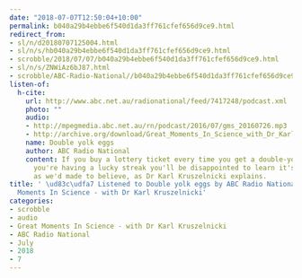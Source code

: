 ```yaml
---
date: "2018-07-07T12:50:04+10:00"
permalink: b040a29b4ebbe6f540d1da3ff761cfef656d9ce9.html
redirect_from:
- sl/n/d20180707125004.html
- sl/n/s/hb040a29b4ebbe6f540d1da3ff761cfef656d9ce9.html
- scrobble/2018/07/07/b040a29b4ebbe6f540d1da3ff761cfef656d9ce9.html
- sl/n/s/ZNWiAz6bJ87.html
- scrobble/ABC-Radio-National//b040a29b4ebbe6f540d1da3ff761cfef656d9ce9.html
listen-of:
  h-cite:
    url: http://www.abc.net.au/radionational/feed/7417248/podcast.xml
    photo: ""
    audio:
    - http://mpegmedia.abc.net.au/rn/podcast/2016/07/gms_20160726.mp3
    - http://archive.org/download/Great_Moments_In_Science_with_Dr_Karl_Kruszelnicki-Podcast-by-ABC_Radio_National/Double_yolk_eggs.mp3
    name: Double yolk eggs
    author: ABC Radio National
    content: If you buy a lottery ticket every time you get a double-yolk egg because
      you're having a lucky streak you'll be disappointed to learn it's not as uncommon
      as we'd made to believe, as Dr Karl Kruszelnicki explains.
title: ' \ud83c\udfa7 Listened to Double yolk eggs by ABC Radio National From Great
  Moments In Science - with Dr Karl Kruszelnicki'
categories:
- scrobble
- audio
- Great Moments In Science - with Dr Karl Kruszelnicki
- ABC Radio National
- July
- 2018
- 7
---
```

